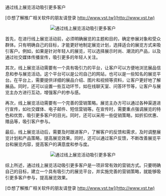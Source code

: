 通过线上展览活动吸引更多客户

[😍想了解推广相关软件的朋友请登录 http://www.vst.tw](http://www.vst.tw)

 <center><img src="https://vst.tw/MP4/tuiguang/png/5.png" alt="通过线上展览活动吸引更多客户"></center>

首先，在进行线上展览活动前，必须明确展览的主题和目的，确定参展对象和受众群体。只有明确自己的目标，才能更好地制定展览计划，选择适合的展览方式来吸引客户。例如，如果是针对年轻人的展览，可以选择展示时尚、潮流的产品，以及通过社交媒体传播宣传，吸引更多的年轻人关注。

其次，线上展览活动需要有一个具有吸引力的平台，让客户可以方便地浏览展品信息和参与展览活动。这个平台可以是公司自己的网站，也可以是一些知名的展览平台。在平台上，需要提供详细的展品介绍、图片和视频等资料，让客户更好地了解展品。同时，还可以设置一些互动环节，如在线聊天室、问答环节等，让客户与展览主办方进行互动，增强客户的参与感。

再次，线上展览活动需要有一个完善的营销策略。展览主办方可以通过各种渠道进行宣传，如社交媒体、电子邮件、短信营销等。在宣传时，需要重点强调展览的特色和优势，吸引更多客户的目光。同时，还可以采用一些促销策略，如折扣优惠、赠品等，吸引客户参与。

最后，线上展览活动后，需要及时跟进客户，了解客户的反馈和需求，及时调整展览计划和产品策略，提高展览效果。同时，还可以通过客户反馈，不断改善展览平台和展览内容，提高客户的满意度和参与度。

 <center><img src="https://vst.tw/MP4/tuiguang/png/1.png" alt="通过线上展览活动吸引更多客户"></center>

综上所述，通过线上展览活动吸引更多客户是一项非常有效的营销方式。只要明确自己的目标，建立一个具有吸引力的展览平台，并实施完善的营销策略，就能够吸引更多客户参与，提高展览效果。

[😍想了解推广相关软件的朋友请登录 http://www.vst.tw](http://www.vst.tw)



